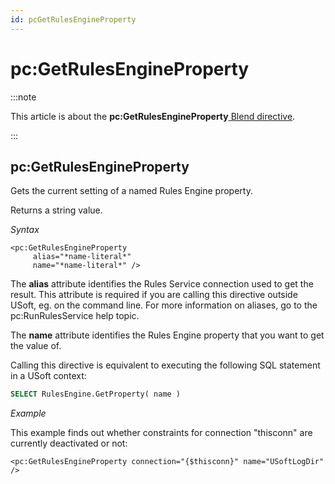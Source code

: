 ```yaml
---
id: pcGetRulesEngineProperty
---
```


# pc:GetRulesEngineProperty




:::note

This article is about the **pc:GetRulesEngineProperty**[ Blend directive](/docs/Repositories/Blend_directives).

:::

## **pc:GetRulesEngineProperty**

Gets the current setting of a named Rules Engine property.

Returns a string value.

*Syntax*

```
<pc:GetRulesEngineProperty
     alias="*name-literal*"
     name="*name-literal*" />
```

The **alias** attribute identifies the Rules Service connection used to get the result. This attribute is required if you are calling this directive outside USoft, eg. on the command line. For more information on aliases, go to the pc:RunRulesService help topic.

The **name** attribute identifies the Rules Engine property that you want to get the value of.

Calling this directive is equivalent to executing the following SQL statement in a USoft context:

```sql
SELECT RulesEngine.GetProperty( name )
```

*Example*

This example finds out whether constraints for connection "thisconn" are currently deactivated or not:

```language-xml
<pc:GetRulesEngineProperty connection="{$thisconn}" name="USoftLogDir" />
```

 